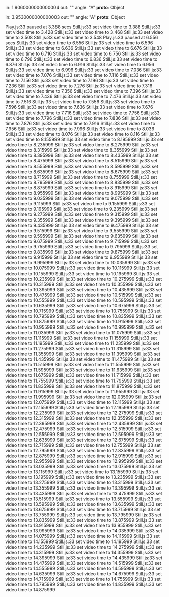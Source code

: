 in: 1.9060000000000004
out: ""
angle: "A"
__proto__: Object

in: 3.9530000000000003
out: ""
angle: "A"
__proto__: Object




Play.js:33 paused at 3.388 secs
Still.js:33 set video time to 3.388
Still.js:33 set video time to 3.428
Still.js:33 set video time to 3.468
Still.js:33 set video time to 3.508
Still.js:33 set video time to 3.548
Play.js:33 paused at 6.556 secs
Still.js:33 set video time to 6.556
Still.js:33 set video time to 6.596
Still.js:33 set video time to 6.636
Still.js:33 set video time to 6.676
Still.js:33 set video time to 6.716
Still.js:33 set video time to 6.756
Still.js:33 set video time to 6.796
Still.js:33 set video time to 6.836
Still.js:33 set video time to 6.876
Still.js:33 set video time to 6.916
Still.js:33 set video time to 6.956
Still.js:33 set video time to 6.996
Still.js:33 set video time to 7.036
Still.js:33 set video time to 7.076
Still.js:33 set video time to 7.116
Still.js:33 set video time to 7.156
Still.js:33 set video time to 7.196
Still.js:33 set video time to 7.236
Still.js:33 set video time to 7.276
Still.js:33 set video time to 7.316
Still.js:33 set video time to 7.356
Still.js:33 set video time to 7.396
Still.js:33 set video time to 7.436
Still.js:33 set video time to 7.476
Still.js:33 set video time to 7.516
Still.js:33 set video time to 7.556
Still.js:33 set video time to 7.596
Still.js:33 set video time to 7.636
Still.js:33 set video time to 7.676
Still.js:33 set video time to 7.716
Still.js:33 set video time to 7.756
Still.js:33 set video time to 7.796
Still.js:33 set video time to 7.836
Still.js:33 set video time to 7.876
Still.js:33 set video time to 7.916
Still.js:33 set video time to 7.956
Still.js:33 set video time to 7.996
Still.js:33 set video time to 8.036
Still.js:33 set video time to 8.076
Still.js:33 set video time to 8.116
Still.js:33 set video time to 8.155999
Still.js:33 set video time to 8.195999
Still.js:33 set video time to 8.235999
Still.js:33 set video time to 8.275999
Still.js:33 set video time to 8.315999
Still.js:33 set video time to 8.355999
Still.js:33 set video time to 8.395999
Still.js:33 set video time to 8.435999
Still.js:33 set video time to 8.475999
Still.js:33 set video time to 8.515999
Still.js:33 set video time to 8.555999
Still.js:33 set video time to 8.595999
Still.js:33 set video time to 8.635999
Still.js:33 set video time to 8.675999
Still.js:33 set video time to 8.715999
Still.js:33 set video time to 8.755999
Still.js:33 set video time to 8.795999
Still.js:33 set video time to 8.835999
Still.js:33 set video time to 8.875999
Still.js:33 set video time to 8.915999
Still.js:33 set video time to 8.955999
Still.js:33 set video time to 8.995999
Still.js:33 set video time to 9.035999
Still.js:33 set video time to 9.075999
Still.js:33 set video time to 9.115999
Still.js:33 set video time to 9.155999
Still.js:33 set video time to 9.195999
Still.js:33 set video time to 9.235999
Still.js:33 set video time to 9.275999
Still.js:33 set video time to 9.315999
Still.js:33 set video time to 9.355999
Still.js:33 set video time to 9.395999
Still.js:33 set video time to 9.435999
Still.js:33 set video time to 9.475999
Still.js:33 set video time to 9.515999
Still.js:33 set video time to 9.555999
Still.js:33 set video time to 9.595999
Still.js:33 set video time to 9.635999
Still.js:33 set video time to 9.675999
Still.js:33 set video time to 9.715999
Still.js:33 set video time to 9.755999
Still.js:33 set video time to 9.795999
Still.js:33 set video time to 9.835999
Still.js:33 set video time to 9.875999
Still.js:33 set video time to 9.915999
Still.js:33 set video time to 9.955999
Still.js:33 set video time to 9.995999
Still.js:33 set video time to 10.035999
Still.js:33 set video time to 10.075999
Still.js:33 set video time to 10.115999
Still.js:33 set video time to 10.155999
Still.js:33 set video time to 10.195999
Still.js:33 set video time to 10.235999
Still.js:33 set video time to 10.275999
Still.js:33 set video time to 10.315999
Still.js:33 set video time to 10.355999
Still.js:33 set video time to 10.395999
Still.js:33 set video time to 10.435999
Still.js:33 set video time to 10.475999
Still.js:33 set video time to 10.515999
Still.js:33 set video time to 10.555999
Still.js:33 set video time to 10.595999
Still.js:33 set video time to 10.635999
Still.js:33 set video time to 10.675999
Still.js:33 set video time to 10.715999
Still.js:33 set video time to 10.755999
Still.js:33 set video time to 10.795999
Still.js:33 set video time to 10.835999
Still.js:33 set video time to 10.875999
Still.js:33 set video time to 10.915999
Still.js:33 set video time to 10.955999
Still.js:33 set video time to 10.995999
Still.js:33 set video time to 11.035999
Still.js:33 set video time to 11.075999
Still.js:33 set video time to 11.115999
Still.js:33 set video time to 11.155999
Still.js:33 set video time to 11.195999
Still.js:33 set video time to 11.235999
Still.js:33 set video time to 11.275999
Still.js:33 set video time to 11.315999
Still.js:33 set video time to 11.355999
Still.js:33 set video time to 11.395999
Still.js:33 set video time to 11.435999
Still.js:33 set video time to 11.475999
Still.js:33 set video time to 11.515999
Still.js:33 set video time to 11.555999
Still.js:33 set video time to 11.595999
Still.js:33 set video time to 11.635999
Still.js:33 set video time to 11.675999
Still.js:33 set video time to 11.715999
Still.js:33 set video time to 11.755999
Still.js:33 set video time to 11.795999
Still.js:33 set video time to 11.835999
Still.js:33 set video time to 11.875999
Still.js:33 set video time to 11.915999
Still.js:33 set video time to 11.955999
Still.js:33 set video time to 11.995999
Still.js:33 set video time to 12.035999
Still.js:33 set video time to 12.075999
Still.js:33 set video time to 12.115999
Still.js:33 set video time to 12.155999
Still.js:33 set video time to 12.195999
Still.js:33 set video time to 12.235999
Still.js:33 set video time to 12.275999
Still.js:33 set video time to 12.315999
Still.js:33 set video time to 12.355999
Still.js:33 set video time to 12.395999
Still.js:33 set video time to 12.435999
Still.js:33 set video time to 12.475999
Still.js:33 set video time to 12.515999
Still.js:33 set video time to 12.555999
Still.js:33 set video time to 12.595999
Still.js:33 set video time to 12.635999
Still.js:33 set video time to 12.675999
Still.js:33 set video time to 12.715999
Still.js:33 set video time to 12.755999
Still.js:33 set video time to 12.795999
Still.js:33 set video time to 12.835999
Still.js:33 set video time to 12.875999
Still.js:33 set video time to 12.915999
Still.js:33 set video time to 12.955999
Still.js:33 set video time to 12.995999
Still.js:33 set video time to 13.035999
Still.js:33 set video time to 13.075999
Still.js:33 set video time to 13.115999
Still.js:33 set video time to 13.155999
Still.js:33 set video time to 13.195999
Still.js:33 set video time to 13.235999
Still.js:33 set video time to 13.275999
Still.js:33 set video time to 13.315999
Still.js:33 set video time to 13.355999
Still.js:33 set video time to 13.395999
Still.js:33 set video time to 13.435999
Still.js:33 set video time to 13.475999
Still.js:33 set video time to 13.515999
Still.js:33 set video time to 13.555999
Still.js:33 set video time to 13.595999
Still.js:33 set video time to 13.635999
Still.js:33 set video time to 13.675999
Still.js:33 set video time to 13.715999
Still.js:33 set video time to 13.755999
Still.js:33 set video time to 13.795999
Still.js:33 set video time to 13.835999
Still.js:33 set video time to 13.875999
Still.js:33 set video time to 13.915999
Still.js:33 set video time to 13.955999
Still.js:33 set video time to 13.995999
Still.js:33 set video time to 14.035999
Still.js:33 set video time to 14.075999
Still.js:33 set video time to 14.115999
Still.js:33 set video time to 14.155999
Still.js:33 set video time to 14.195999
Still.js:33 set video time to 14.235999
Still.js:33 set video time to 14.275999
Still.js:33 set video time to 14.315999
Still.js:33 set video time to 14.355999
Still.js:33 set video time to 14.395999
Still.js:33 set video time to 14.435999
Still.js:33 set video time to 14.475999
Still.js:33 set video time to 14.515999
Still.js:33 set video time to 14.555999
Still.js:33 set video time to 14.595999
Still.js:33 set video time to 14.635999
Still.js:33 set video time to 14.675999
Still.js:33 set video time to 14.715999
Still.js:33 set video time to 14.755999
Still.js:33 set video time to 14.795999
Still.js:33 set video time to 14.835999
Still.js:33 set video time to 14.875999
